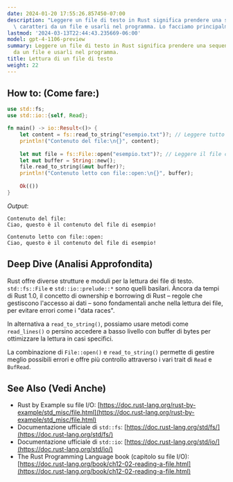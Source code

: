```yaml
---
date: 2024-01-20 17:55:26.857450-07:00
description: "Leggere un file di testo in Rust significa prendere una sequenza di\
  \ caratteri da un file e usarli nel programma. Lo facciamo principalmente per elaborare\u2026"
lastmod: '2024-03-13T22:44:43.235669-06:00'
model: gpt-4-1106-preview
summary: Leggere un file di testo in Rust significa prendere una sequenza di caratteri
  da un file e usarli nel programma.
title: Lettura di un file di testo
weight: 22
---
```


## How to: (Come fare:)
```Rust
use std::fs;
use std::io::{self, Read};

fn main() -> io::Result<()> {
    let content = fs::read_to_string("esempio.txt")?; // Leggere tutto il file
    println!("Contenuto del file:\n{}", content);
  
    let mut file = fs::File::open("esempio.txt")?; // Leggere il file con più controllo
    let mut buffer = String::new();
    file.read_to_string(&mut buffer)?;
    println!("Contenuto letto con file::open:\n{}", buffer);
    
    Ok(())
}
```
*Output*:
```
Contenuto del file:
Ciao, questo è il contenuto del file di esempio!

Contenuto letto con file::open:
Ciao, questo è il contenuto del file di esempio!
```

## Deep Dive (Analisi Approfondita)
Rust offre diverse strutture e moduli per la lettura dei file di testo. `std::fs::File` e `std::io::prelude::*` sono quelli basilari. Àncora da tempi di Rust 1.0, il concetto di ownership e borrowing di Rust – regole che gestiscono l'accesso ai dati – sono fondamentali anche nella lettura dei file, per evitare errori come i "data races".

In alternativa a `read_to_string()`, possiamo usare metodi come `read_lines()` o persino accedere a basso livello con buffer di bytes per ottimizzare la lettura in casi specifici.

La combinazione di `File::open()` e `read_to_string()` permette di gestire meglio possibili errori e offre più controllo attraverso i vari trait di `Read` e `BufRead`.

## See Also (Vedi Anche)
- Rust by Example su file I/O: [https://doc.rust-lang.org/rust-by-example/std_misc/file.html](https://doc.rust-lang.org/rust-by-example/std_misc/file.html)
- Documentazione ufficiale di `std::fs`: [https://doc.rust-lang.org/std/fs/](https://doc.rust-lang.org/std/fs/)
- Documentazione ufficiale di `std::io`: [https://doc.rust-lang.org/std/io/](https://doc.rust-lang.org/std/io/)
- The Rust Programming Language book (capitolo su file I/O): [https://doc.rust-lang.org/book/ch12-02-reading-a-file.html](https://doc.rust-lang.org/book/ch12-02-reading-a-file.html)
